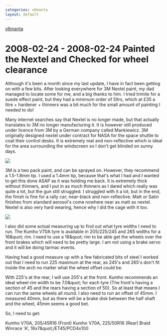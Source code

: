```yaml
---
categories: v6manta
layout: default
---
```


[v6manta](/v6manta)

# 2008-02-24 - 2008-02-24 Painted the Nextel and Checked for wheel clearance
Although it's been a month since my last update, I have in fact been getting on with a few bits. After looking everywhere for 3M Nextel paint, my dad managed to locate some for me, and a big thanks to him. I tried trimite for a suede effect paint, but they had a minimum order of 5ltrs, which at £35 a litre + hardener + thinners was a bit much for the small amount of painting I needed to do!

Many internet searches say that Nextel is no longer made, but that actually translates to 3M no longer manufacturing it. It is however still produced under licence from 3M by a German company called Mankiewicz. 3M originally designed nextel under contract for NASA for the space shuttle to coat their control desks. It is extremely mat and non-reflective which is ideal for the area surrounding the windscreen so I don't get blinded on sunny days.

![](/img/v6manta/manta0113.jpg)

3M is a two pack paint, and can be sprayed on. However, they recommend a 1.5-1.8mm tip. I used a 1.4mm tip, because that's what I had and I wanted to get this done ASAP as it was holding me back. It is extremely thick without thinners, and I put in as much thinners as I dared which really was quite a lot, but the gun still struggled. I struggled with it a lot, but in the end, the finish is fine for a rally car; near-black and non-reflective. Matt or Satin finishes from standard aerosol's come nowhere near as matt as nextel. Nextel is also very hard wearing, hence why I did the cage with it too.

![](/img/v6manta/manta0114.jpg)

I also did some actual measuring up to find out what tyre widths I need to run. The Kumho V70A tyre is available in 205/225/245 and 265 widths for a 16&amp;quot; rim. I need to use a 16&amp;quot; rim to be able get the wheels over the front brakes which will need to be pretty large. I am not using a brake servo and it will be doing tarmac events.

Having had a good measure up with a few fabricated bits of steel I worked out that I need to run 225 maximum at the rear, as 245's and 265's don't fit inside the arch no matter what the wheel offset could be.

With 225's at the rear, I will use 205's at the front. Kumho recommends an ideal wheel rim width to be 7.0&amp;quot; for each tyre (The front's having a section of 45 and the rears having a section of 50). So at least that means I can run the same wheels all round. I also need to run an offset of 45mm. I measured 40mm, but as there will be a brake disk between the half shaft and the wheel, 45mm seems a good bet.

So, I need to get:

Kumho V70A, 205/45R16 (Front)
Kumho V70A, 225/50R16 (Rear)
Braid Winrace 'A', 16x7&amp;quot;/ET45/PCD4x100
